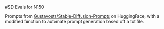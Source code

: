 #SD Evals for N150

Prompts from [Gustavosta/Stable-Diffusion-Prompts](https://huggingface.co/datasets/Gustavosta/Stable-Diffusion-Prompts) on HuggingFace, with a modified function to automate prompt generation based off a txt file.
